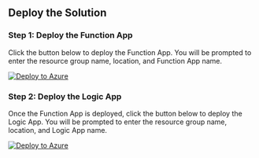 ## Deploy the Solution

### Step 1: Deploy the Function App

Click the button below to deploy the Function App. You will be prompted to enter the resource group name, location, and Function App name.

[![Deploy to Azure](https://aka.ms/deploytoazurebutton)](https://portal.azure.com/#create/Microsoft.Template/uri/https%3A%2F%2Fraw.githubusercontent.com%2Fcd1zz%2Fcfsphishing%2Fmain%2Ffunctionapp_deploy.json)

### Step 2: Deploy the Logic App

Once the Function App is deployed, click the button below to deploy the Logic App. You will be prompted to enter the resource group name, location, and Logic App name.

[![Deploy to Azure](https://aka.ms/deploytoazurebutton)](https://portal.azure.com/#create/Microsoft.Template/uri/https%3A%2F%2Fraw.githubusercontent.com%2Fcd1zz%2Fcfsphishing%2Fmain%2Flogicapp_deploy.json)
